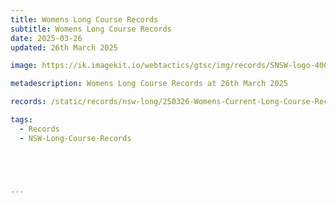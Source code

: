 ```yaml
---
title: Womens Long Course Records
subtitle: Womens Long Course Records
date: 2025-03-26
updated: 26th March 2025

image: https://ik.imagekit.io/webtactics/gtsc/img/records/SNSW-logo-400x600-new.jpg

metadescription: Womens Long Course Records at 26th March 2025

records: /static/records/nsw-long/250326-Womens-Current-Long-Course-Records-at-26.03.2025.pdf

tags:
  - Records
  - NSW-Long-Course-Records





---
```





